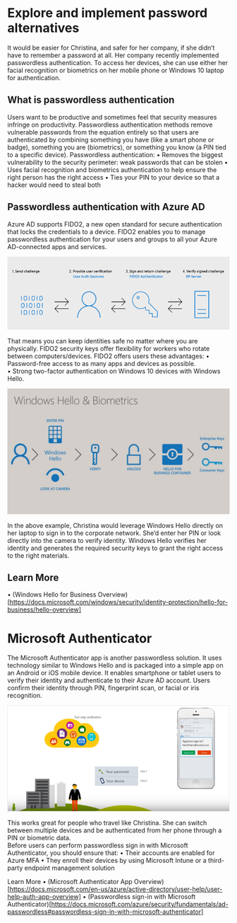 # Explore and implement password alternatives

It would be easier for Christina, and safer for her company, if she didn’t have to remember a password at all. Her company recently implemented passwordless authentication. To access her devices, she can use either her facial recognition or biometrics on her mobile phone or Windows 10 laptop for authentication.

## What is passwordless authentication

Users want to be productive and sometimes feel that security measures infringe on productivity. Passwordless authentication methods remove vulnerable passwords from the equation entirely so that users are authenticated by combining something you have (like a smart phone or badge), something you are (biometrics), or something you know (a PIN tied to a specific device).
Passwordless authentication: 
•	Removes the biggest vulnerability to the security perimeter: weak passwords that can be stolen
•	Uses facial recognition and biometrics authentication to help ensure the right person has the right access
•	Ties your PIN to your device so that a hacker would need to steal both 

## Passwordless authentication with Azure AD
Azure AD supports FIDO2, a new open standard for secure authentication that locks the credentials to a device. FIDO2 enables you to manage passwordless authentication for your users and groups to all your Azure AD-connected apps and services. 

![Password Risk Data](../media/icon20.png)
 
That means you can keep identities safe no matter where you are physically. FIDO2 security keys offer flexibility for workers who rotate between computers/devices.  FIDO2 offers users these advantages:
•	Password-free access to as many apps and devices as possible.  
•	Strong two-factor authentication on Windows 10 devices with Windows Hello. 
 
![Password Risk Data](../media/icon21.jpg)

In the above example, Christina would leverage Windows Hello directly on her laptop to sign in to the corporate network. She’d enter her PIN or look directly into the camera to verify identity.  Windows Hello verifies her identity and generates the required security keys to grant the right access to the right materials.

## Learn More
•	(Windows Hello for Business Overview)[https://docs.microsoft.com/windows/security/identity-protection/hello-for-business/hello-overview]

# Microsoft Authenticator 
The Microsoft Authenticator app is another passwordless solution. It uses technology similar to Windows Hello and is packaged into a simple app on an Android or iOS mobile device. It enables smartphone or tablet users to verify their identity and authenticate to their Azure AD account. Users confirm their identity through PIN, fingerprint scan, or facial or iris recognition. 

![Password Risk Data](../media/icon22.png)
 
This works great for people who travel like Christina. She can switch between multiple devices and be authenticated from her phone through a PIN or biometric data.  
Before users can perform passwordless sign in with Microsoft Authenticator, you should ensure that:
•	Their accounts are enabled for Azure MFA
•	They enroll their devices by using Microsoft Intune or a third-party endpoint management solution 

Learn More
•	(Microsoft Authenticator App Overview)[https://docs.microsoft.com/en-us/azure/active-directory/user-help/user-help-auth-app-overview]
•	(Passwordless sign-in with Microsoft Authenticator)[https://docs.microsoft.com/azure/security/fundamentals/ad-passwordless#passwordless-sign-in-with-microsoft-authenticator]